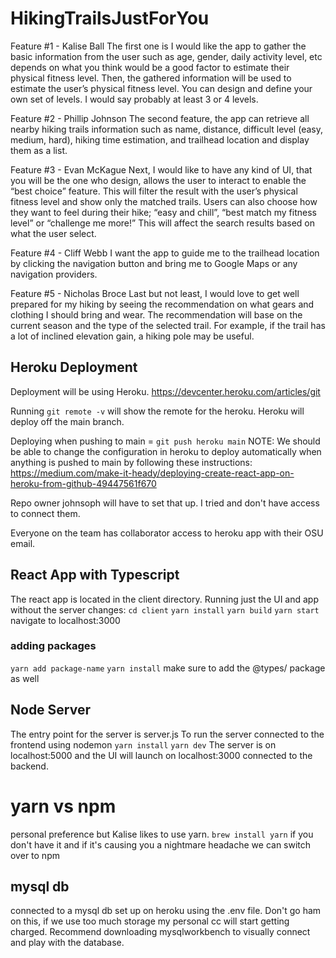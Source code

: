 # HikingTrailsJustForYou

Feature #1 - Kalise Ball
The first one is I would like the app to gather the basic information from the user such as age, gender, daily activity level, etc depends on what you think would be a good factor to estimate their physical fitness level. Then, the gathered information will be used to estimate the user’s physical fitness level. You can design and define your own set of levels. I would say probably at least 3 or 4 levels.

Feature #2 - Phillip Johnson
The second feature, the app can retrieve all nearby hiking trails information such as name, distance, difficult level (easy, medium, hard), hiking time estimation, and trailhead location and display them as a list.

Feature #3 - Evan McKague
Next, I would like to have any kind of UI, that you will be the one who design, allows the user to interact to enable the “best choice” feature. This will filter the result with the user’s physical fitness level and show only the matched trails. Users can also choose how they want to feel during their hike; “easy and chill”, “best match my fitness level” or “challenge me more!” This will affect the search results based on what the user select.

Feature #4 - Cliff Webb
I want the app to guide me to the trailhead location by clicking the navigation button and bring me to Google Maps or any navigation providers.

Feature #5 - Nicholas Broce
Last but not least, I would love to get well prepared for my hiking by seeing the recommendation on what gears and clothing I should bring and wear. The recommendation will base on the current season and the type of the selected trail. For example, if the trail has a lot of inclined elevation gain, a hiking pole may be useful.

## Heroku Deployment

Deployment will be using Heroku. https://devcenter.heroku.com/articles/git

Running `git remote -v` will show the remote for the heroku. Heroku will deploy off the main branch. 

Deploying when pushing to main = `git push heroku main` 
NOTE: We should be able to change the configuration in heroku to deploy automatically when anything is pushed to main by following these instructions: https://medium.com/make-it-heady/deploying-create-react-app-on-heroku-from-github-49447561f670

Repo owner johnsoph will have to set that up. I tried and don't have access to connect them. 

Everyone on the team has collaborator access to heroku app with their OSU email. 

## React App with Typescript

The react app is located in the client directory. 
Running just the UI and app without the server changes:
`cd client`
`yarn install`
`yarn build`
`yarn start`
navigate to localhost:3000

### adding packages
`yarn add package-name`
`yarn install`
make sure to add the @types/ package as well


## Node Server
The entry point for the server is server.js
To run the server connected to the frontend using nodemon
`yarn install`
`yarn dev`
The server is on localhost:5000 and the UI will launch on localhost:3000 connected to the backend.

# yarn vs npm
personal preference but Kalise likes to use yarn. 
`brew install yarn` if you don't have it and if it's causing you a nightmare headache we can switch over to npm

## mysql db
connected to a mysql db set up on heroku using the .env file. Don't go ham on this, if we use too much storage my personal cc will start getting charged. Recommend downloading mysqlworkbench to visually connect and play with the database.  


